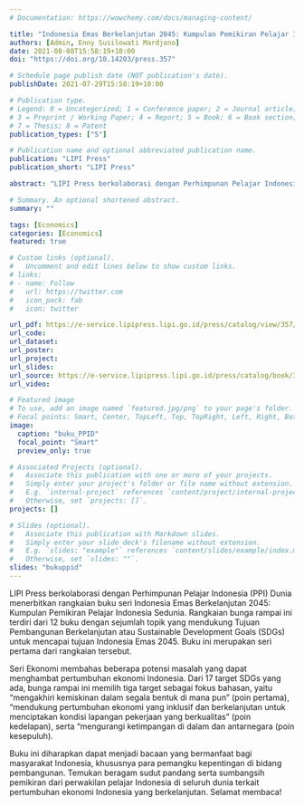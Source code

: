 ```yaml
---
# Documentation: https://wowchemy.com/docs/managing-content/

title: "Indonesia Emas Berkelanjutan 2045: Kumpulan Pemikiran Pelajar Indonesia Sedunia Seri 01 Ekonomi"
authors: [Admin, Enny Susilowati Mardjono]
date: 2021-08-08T15:58:19+10:00
doi: "https://doi.org/10.14203/press.357"

# Schedule page publish date (NOT publication's date).
publishDate: 2021-07-29T15:58:19+10:00

# Publication type.
# Legend: 0 = Uncategorized; 1 = Conference paper; 2 = Journal article;
# 3 = Preprint / Working Paper; 4 = Report; 5 = Book; 6 = Book section;
# 7 = Thesis; 8 = Patent
publication_types: ["5"]

# Publication name and optional abbreviated publication name.
publication: "LIPI Press"
publication_short: "LIPI Press"

abstract: "LIPI Press berkolaborasi dengan Perhimpunan Pelajar Indonesia (PPI) Dunia menerbitkan rangkaian buku seri Indonesia Emas Berkelanjutan 2045: Kumpulan Pemikiran Pelajar Indonesia Sedunia. Rangkaian bunga rampai ini terdiri dari 12 buku dengan sejumlah topik yang mendukung Tujuan Pembangunan Berkelanjutan atau Sustainable Development Goals (SDGs) untuk mencapai tujuan Indonesia Emas 2045. Buku ini merupakan seri pertama dari rangkaian tersebut."

# Summary. An optional shortened abstract.
summary: ""

tags: [Economics]
categories: [Economics]
featured: true

# Custom links (optional).
#   Uncomment and edit lines below to show custom links.
# links:
# - name: Follow
#   url: https://twitter.com
#   icon_pack: fab
#   icon: twitter

url_pdf: https://e-service.lipipress.lipi.go.id/press/catalog/view/357/326/3208-1
url_code:
url_dataset:
url_poster:
url_project:
url_slides:
url_source: https://e-service.lipipress.lipi.go.id/press/catalog/book/357
url_video:

# Featured image
# To use, add an image named `featured.jpg/png` to your page's folder. 
# Focal points: Smart, Center, TopLeft, Top, TopRight, Left, Right, BottomLeft, Bottom, BottomRight.
image:
  caption: "buku_PPID"
  focal_point: "Smart"
  preview_only: true

# Associated Projects (optional).
#   Associate this publication with one or more of your projects.
#   Simply enter your project's folder or file name without extension.
#   E.g. `internal-project` references `content/project/internal-project/index.md`.
#   Otherwise, set `projects: []`.
projects: []

# Slides (optional).
#   Associate this publication with Markdown slides.
#   Simply enter your slide deck's filename without extension.
#   E.g. `slides: "example"` references `content/slides/example/index.md`.
#   Otherwise, set `slides: ""`.
slides: "bukuppid"
---
```


LIPI Press berkolaborasi dengan Perhimpunan Pelajar Indonesia (PPI) Dunia menerbitkan rangkaian buku seri Indonesia Emas Berkelanjutan 2045: Kumpulan Pemikiran Pelajar Indonesia Sedunia. Rangkaian bunga rampai ini terdiri dari 12 buku dengan sejumlah topik yang mendukung Tujuan Pembangunan Berkelanjutan atau Sustainable Development Goals (SDGs) untuk mencapai tujuan Indonesia Emas 2045. Buku ini merupakan seri pertama dari rangkaian tersebut.

Seri Ekonomi membahas beberapa potensi masalah yang dapat menghambat pertumbuhan ekonomi Indonesia. Dari 17 target SDGs yang ada, bunga rampai ini memilih tiga target sebagai fokus bahasan, yaitu “mengakhiri kemiskinan dalam segala bentuk di mana pun” (poin pertama), “mendukung pertumbuhan ekonomi yang inklusif dan berkelanjutan untuk menciptakan kondisi lapangan pekerjaan yang berkualitas” (poin kedelapan), serta “mengurangi ketimpangan di dalam dan antarnegara (poin kesepuluh).

Buku ini diharapkan dapat menjadi bacaan yang bermanfaat bagi masyarakat Indonesia, khususnya para pemangku kepentingan di bidang pembangunan. Temukan beragam sudut pandang serta sumbangsih pemikiran dari perwakilan pelajar Indonesia di seluruh dunia terkait pertumbuhan ekonomi Indonesia yang berkelanjutan. Selamat membaca!
